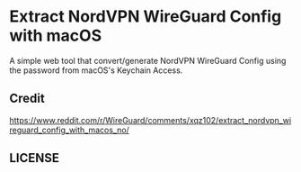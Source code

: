 # Extract NordVPN WireGuard Config with macOS

A simple web tool that convert/generate NordVPN WireGuard Config using the password from macOS's Keychain Access.

## Credit 

https://www.reddit.com/r/WireGuard/comments/xqz102/extract_nordvpn_wireguard_config_with_macos_no/

## LICENSE